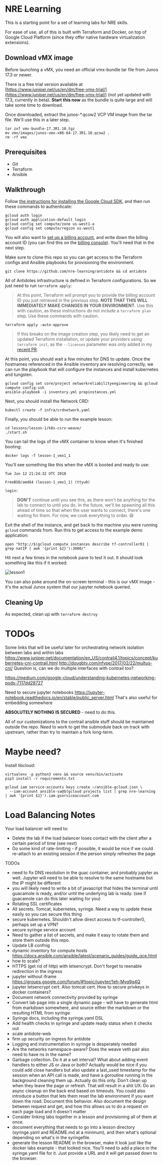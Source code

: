 # NRE Learning

This is a starting point for a set of learning labs for NRE skills.

For ease of use, all of this is built with Terraform and Docker, on top of Google Cloud Platform (since they offer native hardware virtualization extensions).

## Download vMX image

Before launching a vMX, you need an official vmx-bundle tar file from Junos 17.3 or newer.

There is a free trial version available at [https://www.juniper.net/us/en/dm/free-vmx-trial/](https://www.juniper.net/us/en/dm/free-vmx-trial/) (not yet updated with 17.3,  currently in beta). **Start this now** as the bundle is quite large and will take some time to download.

Once downloaded, extract the junos-*.qcow2 VCP VM image from the tar file. We'll use this in a later step.

```
tar zxf vmx-bundle-17.3R1.10.tgz
mv vmx/images/junos-vmx-x86-64-17.3R1.10.qcow2 .
rm -rf vmx
```

## Prerequisites

- Git
- Terraform
- Ansible

## Walkthrough

Follow [the instructions for installing the Google Cloud SDK](https://cloud.google.com/sdk/gcloud/), and then run these commands to authenticate:

```
gcloud auth login
gcloud auth application-default login
gcloud config set compute/zone us-west1-a
gcloud config set compute/region us-west1
```

You will also want to [set up a billing account](https://cloud.google.com/billing/docs/how-to/manage-billing-account), and write down the billing account ID (you can find this on the [billing console](https://console.cloud.google.com/billing)). You'll need that in the next step.

Make sure to clone this repo so you can get access to the Terraform configs and Ansible playbooks for provisioning the environment.

```
git clone https://github.com/nre-learning/antidote && cd antidote
```

All of Antidotes infrastructure is defined in Terraform configurations. So we just need to run `terraform apply`:

> At this point, Terraform will prompt you to provide the billing account ID you just retrieved in the previous step. **NOTE THAT THIS WILL IMMEDIATELY MAKE CHANGES IN YOUR ENVIRONMENT**. Use this with caution, as these instructions do not include a `terraform plan` step. Use these commands with caution.

```
terraform apply -auto-approve
```

> If this breaks on the image creation step, you likely need to get an updated Terraform installation, or update your providers using `terraform init`, as the `--licenses` parameter was only added in my [recent PR](https://github.com/terraform-providers/terraform-provider-google/pull/1717/).

At this point, you should wait a few minutes for DNS to update. Once the hostnames referenced in the Ansible inventory are resolving correctly, we can run the playbook that will configure the instances and install kubernetes and tungsten.

```
gcloud config set core/project networkreliabilityengineering && gcloud compute config-ssh
ansible-playbook -i inventory.yml prepinstances.yml
```

Next, you should install the Network CRD:

```
kubectl create -f infra/crdnetwork.yaml
```

Finally, you should be able to run the example lesson:

```
cd lessons/lesson-1/k8s-csrx-weave/
./start.sh
```

You can tail the logs of the vMX container to know when it's finished booting:

```
docker logs -f lesson-1_vmx1_1
```

You'll see something like this when the vMX is booted and ready to use:

```
Tue Jun 12 21:24:32 UTC 2018

FreeBSD/amd64 (lesson-1_vmx1_1) (ttyu0)

login:
```

> **DON'T** continue until you see this, as there won't be anything for the lab to connect to until you do. In the future, we'll be spawning all this ahead of time so that when the user wants to connect, there's one waiting for them. For now, we cook everything to order. :smile:

<!-- docker logs lesson-1_vmx1_1 | grep password -->

Exit the shell of the instance, and get back to the machine you were running `gcloud` commands from. Run this to get access to the example demo application:

```
open "http://$(gcloud compute instances describe tf-controller01 | grep natIP | awk '{print $2}'):3000/"
```

Hit next a few times in the notebook pane to test it out. It should look something like this if it worked:

![](images/example_lesson1.png?raw=true "lesson1")

You can also poke around the on-screen terminal - this is our vMX image - it's the actual Junos system that our jupyter notebook queried.

## Cleaning Up

As expected, clean up with `terraform destroy`

# TODOs

Some links that will be useful later for orchestrating network isolation between labs and within labs
https://www.juniper.net/documentation/en_US/contrail4.1/topics/concept/kubernetes-cni-contrail.html
http://dougbtv.com/nfvpe/2017/02/22/multus-cni/
Question is, can we do multiple interfaces with contrail too?

https://medium.com/google-cloud/understanding-kubernetes-networking-pods-7117dd28727

Need to secure jupyter notebooks
https://jupyter-notebook.readthedocs.io/en/stable/public_server.html
That's also useful for embedding somewhere

**ABSOLUTELY NOTHING IS SECURED** - need to do this.

All of our customizations to the contrail ansible stuff should be maintained outside the repo. Need to work to get the submodule back on track with upstream, rather than try to maintain a fork long-term.



# Maybe need?

Install libcloud:

```
virtualenv -p python3 venv && source venv/bin/activate
pip3 install -r requirements.txt
```

```
gcloud iam service-accounts keys create ~/ansible-gcloud.json \
  --iam-account ansible-sa@$(gcloud projects list | grep nre-learning | awk '{print $1}').iam.gserviceaccount.com
```







# Load Balancing Notes

Your load balancer will need to:
- Delete the lab if the load balancer loses contact with the client after a certain period of time (see next)
- Do some kind of rate-limiting - if possible, it would be nice if we could re-attach to an existing session if the person simply refreshes the page






TODOs
- need to fix DNS resolution in the guac container, and probably jupyter as well. Jupyter will need to be able to resolve to the same hostname but the IP might be different
- you will likely need to write a bit of javascript that hides the terminal until guacamole is ready, and/or until the underlying lab is ready. (see if guacamole can do this later waiting for you)
- Rotating SSL certificates
- All secrets. Tomcat, kubernetes, syringe. Need a way to update these easily so you can secure this thing
- secure kubernetes. Shouldn't allow direct access to tf-controller0, perhaps set up a VPN?
- secure syringe service account
- Need to gather a list of secrets, and make it easy to rotate them and store them outside this repo.
- Update LB confnig
- dynamic inventory for compute hosts    https://docs.ansible.com/ansible/latest/scenario_guides/guide_gce.html
- how to scale?
- HTTPS (get rid of http) with letsencrypt. Don't forget to reenable redirection in the ingress
- jupyter without iframe https://groups.google.com/forum/#!topic/jupyter/1eh-Myq9q4Q
- jupyter letsencrypt cert. Also tomcat cert. How to secure privkeys in docker containers?
- Document network connectivity provided by syringe
- Convert lab page into a single dynamic page - will have to generate html from markdown somewhere, and source either the markdown or the resulting HTML from syringe
- Syringe docs, including the syringe.yaml DSL
- Add health checks in syringe and update ready status when it checks out
- scale antidote-web
- firm up security on ingress for antidote
- Logging and instrumentation in syringe is desperately needed
- Are the networks namespace-aware? Does the weave veth pair also need to have ns in the name?
- Garbage collection. Do it at a set interval? What about adding event handlers to either JS or Java or both? Actually would be nice if you could add close handlers but also update a last_used timestamp for the session when an API call is made, and have a goroutine running in the background cleaning them up. Actually do this only. Don't clean up when they leave the page or refresh. That will result in a shit UX. Do an async cleanup on the back end based on timeouts. You could also introduce a button that lets them reset the lab environment if you want down the road. Document this behavior. Also document the design between request and get, and how this allows us to do a request on each page load and it doesn't matter 
- Consider linking labs together in a lesson and provisioning all of them at once.
- document everything that needs to go into a lesson directory (syringe.yaml and README.md at a minimum), and then what's optional depending on what's in the syringefile.
- generate the lesson README in the browser, make it look just like the docker labs example - that looked nice. You'll need to add a place in the syringe.yaml file for it. Just provide a URL and it will get passed down to the browser.